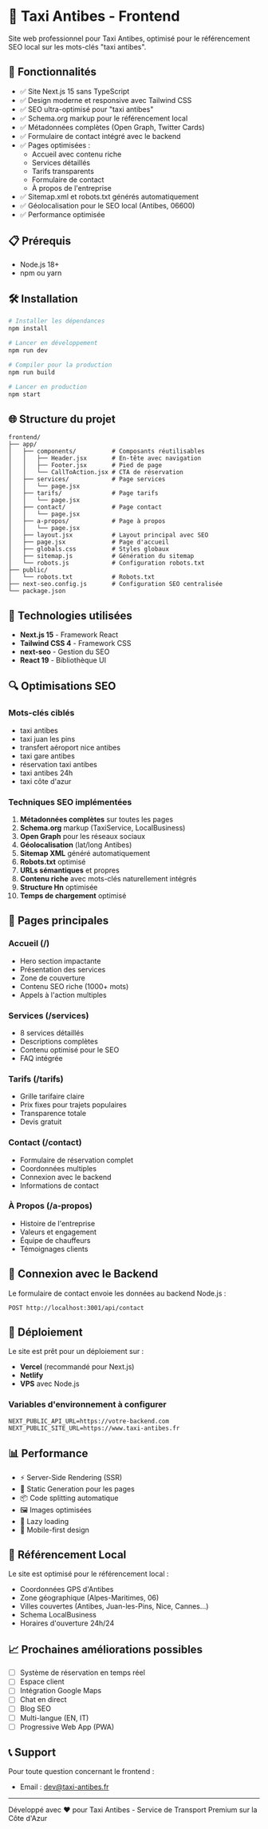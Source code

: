 # 🚖 Taxi Antibes - Frontend

Site web professionnel pour Taxi Antibes, optimisé pour le référencement SEO local sur les mots-clés "taxi antibes".

## 🚀 Fonctionnalités

- ✅ Site Next.js 15 sans TypeScript
- ✅ Design moderne et responsive avec Tailwind CSS
- ✅ SEO ultra-optimisé pour "taxi antibes"
- ✅ Schema.org markup pour le référencement local
- ✅ Métadonnées complètes (Open Graph, Twitter Cards)
- ✅ Formulaire de contact intégré avec le backend
- ✅ Pages optimisées :
  - Accueil avec contenu riche
  - Services détaillés
  - Tarifs transparents
  - Formulaire de contact
  - À propos de l'entreprise
- ✅ Sitemap.xml et robots.txt générés automatiquement
- ✅ Géolocalisation pour le SEO local (Antibes, 06600)
- ✅ Performance optimisée

## 📋 Prérequis

- Node.js 18+
- npm ou yarn

## 🛠️ Installation

```bash
# Installer les dépendances
npm install

# Lancer en développement
npm run dev

# Compiler pour la production
npm run build

# Lancer en production
npm start
```

## 🌐 Structure du projet

```
frontend/
├── app/
│   ├── components/          # Composants réutilisables
│   │   ├── Header.jsx       # En-tête avec navigation
│   │   ├── Footer.jsx       # Pied de page
│   │   └── CallToAction.jsx # CTA de réservation
│   ├── services/            # Page services
│   │   └── page.jsx
│   ├── tarifs/              # Page tarifs
│   │   └── page.jsx
│   ├── contact/             # Page contact
│   │   └── page.jsx
│   ├── a-propos/            # Page à propos
│   │   └── page.jsx
│   ├── layout.jsx           # Layout principal avec SEO
│   ├── page.jsx             # Page d'accueil
│   ├── globals.css          # Styles globaux
│   ├── sitemap.js           # Génération du sitemap
│   └── robots.js            # Configuration robots.txt
├── public/
│   └── robots.txt           # Robots.txt
├── next-seo.config.js       # Configuration SEO centralisée
└── package.json
```

## 🎨 Technologies utilisées

- **Next.js 15** - Framework React
- **Tailwind CSS 4** - Framework CSS
- **next-seo** - Gestion du SEO
- **React 19** - Bibliothèque UI

## 🔍 Optimisations SEO

### Mots-clés ciblés

- taxi antibes
- taxi juan les pins
- transfert aéroport nice antibes
- taxi gare antibes
- réservation taxi antibes
- taxi antibes 24h
- taxi côte d'azur

### Techniques SEO implémentées

1. **Métadonnées complètes** sur toutes les pages
2. **Schema.org** markup (TaxiService, LocalBusiness)
3. **Open Graph** pour les réseaux sociaux
4. **Géolocalisation** (lat/long Antibes)
5. **Sitemap XML** généré automatiquement
6. **Robots.txt** optimisé
7. **URLs sémantiques** et propres
8. **Contenu riche** avec mots-clés naturellement intégrés
9. **Structure Hn** optimisée
10. **Temps de chargement** optimisé

## 📱 Pages principales

### Accueil (/)

- Hero section impactante
- Présentation des services
- Zone de couverture
- Contenu SEO riche (1000+ mots)
- Appels à l'action multiples

### Services (/services)

- 8 services détaillés
- Descriptions complètes
- Contenu optimisé pour le SEO
- FAQ intégrée

### Tarifs (/tarifs)

- Grille tarifaire claire
- Prix fixes pour trajets populaires
- Transparence totale
- Devis gratuit

### Contact (/contact)

- Formulaire de réservation complet
- Coordonnées multiples
- Connexion avec le backend
- Informations de contact

### À Propos (/a-propos)

- Histoire de l'entreprise
- Valeurs et engagement
- Équipe de chauffeurs
- Témoignages clients

## 🔗 Connexion avec le Backend

Le formulaire de contact envoie les données au backend Node.js :

```
POST http://localhost:3001/api/contact
```

## 🚀 Déploiement

Le site est prêt pour un déploiement sur :

- **Vercel** (recommandé pour Next.js)
- **Netlify**
- **VPS** avec Node.js

### Variables d'environnement à configurer

```env
NEXT_PUBLIC_API_URL=https://votre-backend.com
NEXT_PUBLIC_SITE_URL=https://www.taxi-antibes.fr
```

## 📊 Performance

- ⚡ Server-Side Rendering (SSR)
- 🎯 Static Generation pour les pages
- 📦 Code splitting automatique
- 🖼️ Images optimisées
- 🔄 Lazy loading
- 📱 Mobile-first design

## 🎯 Référencement Local

Le site est optimisé pour le référencement local :

- Coordonnées GPS d'Antibes
- Zone géographique (Alpes-Maritimes, 06)
- Villes couvertes (Antibes, Juan-les-Pins, Nice, Cannes...)
- Schema LocalBusiness
- Horaires d'ouverture 24h/24

## 📈 Prochaines améliorations possibles

- [ ] Système de réservation en temps réel
- [ ] Espace client
- [ ] Intégration Google Maps
- [ ] Chat en direct
- [ ] Blog SEO
- [ ] Multi-langue (EN, IT)
- [ ] Progressive Web App (PWA)

## 📞 Support

Pour toute question concernant le frontend :

- Email : dev@taxi-antibes.fr

---

Développé avec ❤️ pour Taxi Antibes - Service de Transport Premium sur la Côte d'Azur
